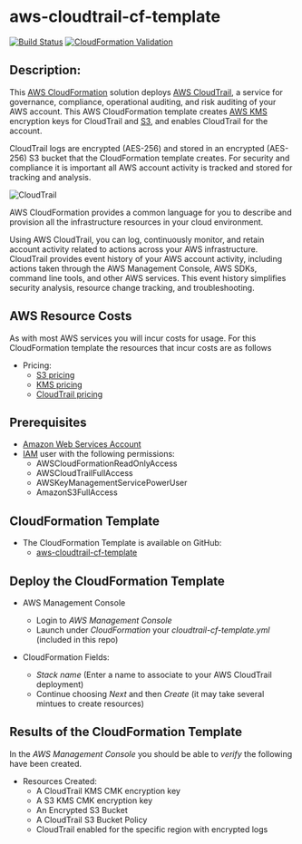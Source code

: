 # aws-cloudtrail-cf-template
[![Build Status](https://travis-ci.org/getcft/aws-cloudtrail-cf-template.svg?branch=master)](https://travis-ci.org/getcft/aws-cloudtrail-cf-template)
[![CloudFormation Validation](https://github.com/getcft/aws-cloudtrail-cf-template/actions/workflows/cloudformation-validation.yml/badge.svg)](https://github.com/getcft/aws-cloudtrail-cf-template/actions/workflows/cloudformation-validation.yml)

## Description:

This <a href="https://aws.amazon.com/cloudformation/" target="_blank">AWS CloudFormation</a> solution deploys <a href="https://aws.amazon.com/cloudtrail/" target="_blank">AWS CloudTrail</a>, a service for governance, compliance, operational auditing, and risk auditing of your AWS account. This AWS CloudFormation template creates <a href="https://aws.amazon.com/kms/" target="_blank">AWS KMS</a> encryption keys for CloudTrail and <a href="https://aws.amazon.com/s3/" target="_blank">S3</a>, and enables CloudTrail for the account.

CloudTrail logs are encrypted (AES-256) and stored in an encrypted (AES-256) S3 bucket that the CloudFormation template creates. For security and compliance it is important all AWS account activity is tracked and stored for tracking and analysis.

<img src="cloudtrail.png" alt="CloudTrail" />

AWS CloudFormation provides a common language for you to describe and provision all the infrastructure resources in your cloud environment.

Using AWS CloudTrail, you can log, continuously monitor, and retain account activity related to actions across your AWS infrastructure. CloudTrail provides event history of your AWS account activity, including actions taken through the AWS Management Console, AWS SDKs, command line tools, and other AWS services. This event history simplifies security analysis, resource change tracking, and troubleshooting.

## AWS Resource Costs

As with most AWS services you will incur costs for usage. For this CloudFormation template the resources that incur costs are as follows

* Pricing:
   * <a href="https://aws.amazon.com/s3/pricing/" target="_blank">S3 pricing</a>
   * <a href="https://aws.amazon.com/kms/pricing/" target="_blank">KMS pricing</a>
   * <a href="https://aws.amazon.com/cloudtrail/pricing/" target="_blank">CloudTrail pricing</a>

## Prerequisites

* <a href="https://aws.amazon.com" target="_blank"> Amazon Web Services Account</a>
* <a href="https://aws.amazon.com/iam/" target="_blank">IAM</a> user with the following permissions:
   * AWSCloudFormationReadOnlyAccess
   * AWSCloudTrailFullAccess
   * AWSKeyManagementServicePowerUser
   * AmazonS3FullAccess

## CloudFormation Template

* The CloudFormation Template is available on GitHub:
   * <a href="https://github.com/getcft/aws-cloudtrail-cf-template" target="_blank">aws-cloudtrail-cf-template</a>

## Deploy the CloudFormation Template

* AWS Management Console

   * Login to *AWS Management Console*
   * Launch under *CloudFormation* your *cloudtrail-cf-template.yml* (included in this repo)

* CloudFormation Fields:

   * *Stack name* (Enter a name to associate to your AWS CloudTrail deployment)
   * Continue choosing *Next* and then *Create* (it may take several mintues to create resources)

## Results of the CloudFormation Template

In the *AWS Management Console* you should be able to *verify* the following have been created.

* Resources Created:
   * A CloudTrail KMS CMK encryption key
   * A S3 KMS CMK encryption key
   * An Encrypted S3 Bucket
   * A CloudTrail S3 Bucket Policy
   * CloudTrail enabled for the specific region with encrypted logs
